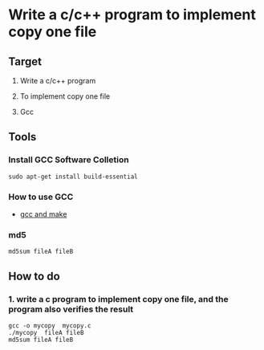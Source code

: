 # Write a c/c++ program to implement copy one file

## Target
1. Write a c/c++ program

2. To implement copy one file

3. Gcc

## Tools

### Install GCC Software Colletion
```
sudo apt-get install build-essential
```
### How to use GCC
* [gcc and make](https://www3.ntu.edu.sg/home/ehchua/programming/cpp/gcc_make.html)

### md5
```
md5sum fileA fileB
```

## How to do

### 1. write a c program to implement copy one file, and the program also verifies the result

```
gcc -o mycopy  mycopy.c
./mycopy  fileA fileB
md5sum fileA fileB
```
